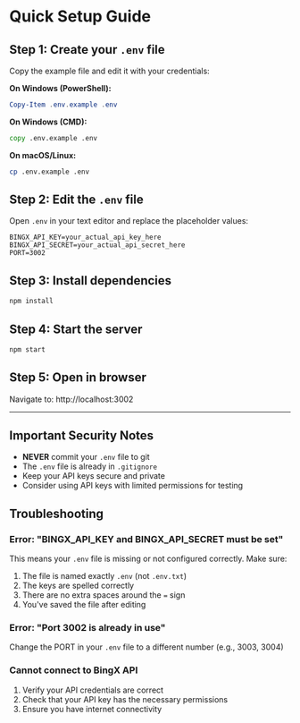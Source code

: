 # Quick Setup Guide

## Step 1: Create your `.env` file

Copy the example file and edit it with your credentials:

**On Windows (PowerShell):**
```powershell
Copy-Item .env.example .env
```

**On Windows (CMD):**
```cmd
copy .env.example .env
```

**On macOS/Linux:**
```bash
cp .env.example .env
```

## Step 2: Edit the `.env` file

Open `.env` in your text editor and replace the placeholder values:

```
BINGX_API_KEY=your_actual_api_key_here
BINGX_API_SECRET=your_actual_api_secret_here
PORT=3002
```

## Step 3: Install dependencies

```bash
npm install
```

## Step 4: Start the server

```bash
npm start
```

## Step 5: Open in browser

Navigate to: http://localhost:3002

---

## Important Security Notes

- **NEVER** commit your `.env` file to git
- The `.env` file is already in `.gitignore`
- Keep your API keys secure and private
- Consider using API keys with limited permissions for testing

## Troubleshooting

### Error: "BINGX_API_KEY and BINGX_API_SECRET must be set"

This means your `.env` file is missing or not configured correctly. Make sure:
1. The file is named exactly `.env` (not `.env.txt`)
2. The keys are spelled correctly
3. There are no extra spaces around the `=` sign
4. You've saved the file after editing

### Error: "Port 3002 is already in use"

Change the PORT in your `.env` file to a different number (e.g., 3003, 3004)

### Cannot connect to BingX API

1. Verify your API credentials are correct
2. Check that your API key has the necessary permissions
3. Ensure you have internet connectivity

